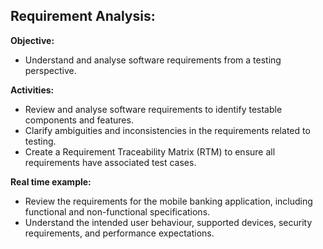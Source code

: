 ﻿## Requirement Analysis: ##

**Objective:**

- Understand and analyse software requirements from a testing perspective.

**Activities:**

- Review and analyse software requirements to identify testable components and features.
- Clarify ambiguities and inconsistencies in the requirements related to testing.
- Create a Requirement Traceability Matrix (RTM) to ensure all requirements have associated test cases.

**Real time example:**

- Review the requirements for the mobile banking application, including functional and non-functional specifications.
- Understand the intended user behaviour, supported devices, security requirements, and performance expectations.



